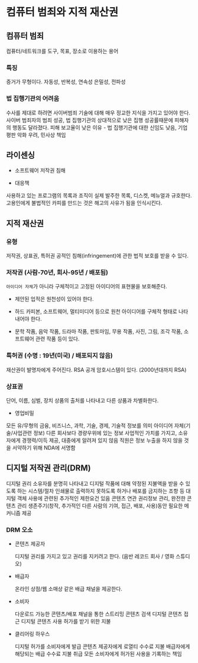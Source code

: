 # 컴퓨터 범죄와 지적 재산권

## 컴퓨터 범죄

컴퓨터/네트워크를 도구, 목표, 장소로 이용하는 용어

### 특징

증거가 무형이다.
자동성, 반복성, 연속성
은밀성, 전파성

### 법 집행기관의 어려움

수사를 제대로 하려면 사이버범죄 기술에 대해 매우 정교한 지식을 가지고 있어야 한다.
사이버 범죄자의 범죄 성공, 법 집행기관의 상대적으로 낮은 집행 성공률때문에 피해자의 행동도 달라졌다.
피해 보고율이 낮은 이유 - 법 집행기관에 대한 신임도 낮음, 기업 평판 악화 우려, 민사상 책임

## 라이센싱

* 소프트웨어 저작권 침해

* 대응책

사용하고 있는 프로그램의 목록과 조직이 실제 발주한 목록, 디스켓, 메뉴얼과 규호한다.
고용인에게 불법적인 카피를 만드는 것은 해고의 사유가 됨을 인식시킨다.

## 지적 재산권

### 유형

저작권, 상표권, 특허권
공적인 침해(infringement)에 관한 법적 보호를 받을 수 있다.

### 저작권 (사람-70년, 회사-95년 / 배포됨)

`아이디어 자체`가 아니라 구체적이고 고정된 아이디어의 표현물을 보호해준다.

* 제안된 업적은 원천성이 있어야 한다.

* 하드 카피본, 소프트웨어, 멀티미디어 등으로 원천 아이디어를 구체적 형태로 나타내어야 한다.

* 문학 작품, 음악 작품, 드라마 작품, 판토마임, 무용 작품, 사진, 그림, 조각 작품, 소프트웨어 관련 작품 등이 있다.

### 특허권 (수명 : 19년(미국) / 배포되지 않음)

재산권이 발명자에게 주어진다.
RSA 공개 암호시스템이 있다. (2000년대까지 RSA)

### 상표권

단어, 이름, 심벌, 장치
상품의 출처를 나타내고 다른 상품과 차별화한다.

* 영업비밀

모든 유/무형의 금융, 비즈니스, 과학, 기술, 경제, 기술적 정보를 의미
아이디어 자체(기술/사업관련 정보)
다른 회사보다 경량우위에 있는 정보
사업적인 가치를 가지고, 소유자에게 경쟁력/이득 제공, 대중에게 알려져 있지 않음
직원은 정보 누출을 하지 않을 것을 서약하기 위해 NDA에 서명함

## 디지털 저작권 관리(DRM)

디지털 권리 소유자를 분명히 나타내고 디지털 작품에 대해 약정된 지불액을 받을 수 있도록 하는 시스템/절차
인쇄물로 출력하지 못하도록 하거나 배포를 금지하는 조항 등 대지털 객체 사용에 관련된 추가적인 제한요건 있음
콘텐츠 연관 권리정보 관리, 완전한 콘텐츠 관리 생존주기(창작, 추가적인 다른 사람의 기여, 접근, 배포, 사용)동안 필요한 메커니즘 제공

### DRM 오소

* 콘텐츠 제공자

    디지털 권리를 가지고 있고 권리를 지키려고 한다. (음반 레코드 회사 / 영화 스튜디오)

* 배급자

    온라인 상점/웹 소매상 같은 배급 채널을 제공한다.

* 소비자

    다운로드 가능한 콘텐츠/배포 채널을 통한 스트리밍 콘텐츠 검색
    디지털 콘텐츠 접근
    디지털 콘텐츠 사용 허가를 받기 위한 지불

* 클리어링 하우스

    디지털 허가를 소비자에게 발급
    콘텐츠 제공자에게 로열티 수수료 지불
    배급자에게 해당되는 배급 수수료 지불 취급
    모든 소비자에게 허가된 사용을 기록하는 책임